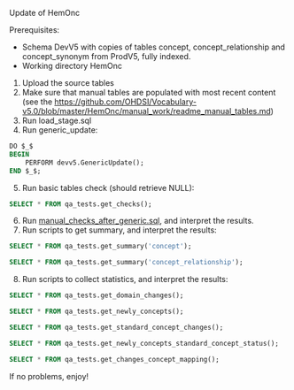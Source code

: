 Update of HemOnc

Prerequisites:
- Schema DevV5 with copies of tables concept, concept_relationship and concept_synonym from ProdV5, fully indexed.
- Working directory HemOnc

1. Upload the source tables
2. Make sure that manual tables are populated with most recent content (see the https://github.com/OHDSI/Vocabulary-v5.0/blob/master/HemOnc/manual_work/readme_manual_tables.md)
3. Run load_stage.sql
4.  Run generic_update:
```sql
DO $_$
BEGIN
	PERFORM devv5.GenericUpdate();
END $_$;
```
5.  Run basic tables check (should retrieve NULL):
```sql
SELECT * FROM qa_tests.get_checks();
```

6. Run [manual_checks_after_generic.sql](https://github.com/OHDSI/Vocabulary-v5.0/blob/master/working/manual_checks_after_generic.sql), and interpret the results.
7. Run scripts to get summary, and interpret the results:
```sql
SELECT * FROM qa_tests.get_summary('concept');
```
```sql
SELECT * FROM qa_tests.get_summary('concept_relationship');
```
8. Run scripts to collect statistics, and interpret the results:
```sql
SELECT * FROM qa_tests.get_domain_changes();
```
```sql
SELECT * FROM qa_tests.get_newly_concepts();
```
```sql
SELECT * FROM qa_tests.get_standard_concept_changes();
```
```sql
SELECT * FROM qa_tests.get_newly_concepts_standard_concept_status();
```
```sql
SELECT * FROM qa_tests.get_changes_concept_mapping();
```

If no problems, enjoy!
